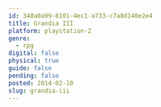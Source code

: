 ```yaml
---
id: 340a0a99-8101-4ec1-a733-c7a8d140e2e4
title: Grandia III
platform: playstation-2
genre:
  - rpg
digital: false
physical: true
guide: false
pending: false
posted: 2014-02-10
slug: grandia-iii
---
```

